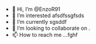 - 👋 Hi, I’m @EnzoR91
- 👀 I’m interested afsdfssgfsds
- 🌱 I’m currently sgsddf
- 💞️ I’m looking to collaborate on .
- 📫 How to reach me ...fghf

<!---
EnzoR91/EnzoR91 is a ✨ special ✨ repository because its `README.md` (this file) appears on your GitHub profile.
You can click the Preview link to take a look at your changes.
--->
